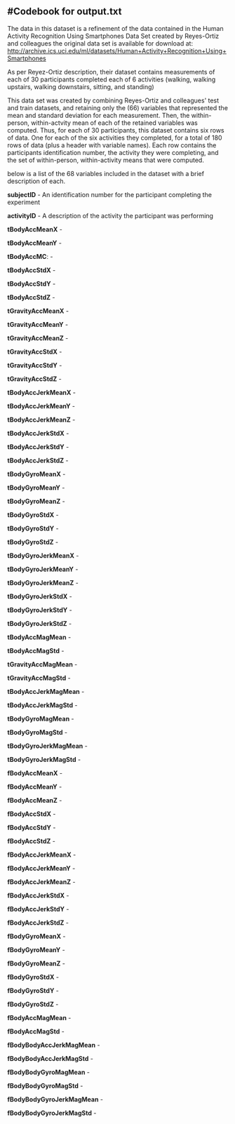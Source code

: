 #Codebook for output.txt
-------------------------------------------------------------------------------

The data in this dataset is a refinement of the data contained in the Human Activity Recognition Using Smartphones Data Set created by Reyes-Ortiz and colleagues
the original data set is available for download at: http://archive.ics.uci.edu/ml/datasets/Human+Activity+Recognition+Using+Smartphones

As per Reyez-Ortiz description, their dataset contains measurements of each of 30 participants completed each of 6 activities (walking, walking upstairs, walking downstairs, sitting, and standing)

This data set was created by combining Reyes-Ortiz and colleagues' test and train datasets, and retaining only the (66) variables that represented the mean and standard deviation for each measurement. Then, the within-person, within-actvity mean of each of the retained variables was computed. Thus, for each of 30 participants, this dataset contains six rows of data. One for each of the six activities they completed, for a total of 180 rows of data (plus a header with variable names). Each row contains the participants identification number, the activity they were completing, and the set of within-person, within-activity means that were computed.

below is a list of the 68 variables included in the dataset with a brief description of each.

**subjectID** - An identification number for the participant completing the experiment

**activityID** - A description of the activity the participant was performing

**tBodyAccMeanX** -

**tBodyAccMeanY** -

**tBodyAccMC**: -

**tBodyAccStdX** -

**tBodyAccStdY** -

**tBodyAccStdZ** -

**tGravityAccMeanX** -

**tGravityAccMeanY** -

**tGravityAccMeanZ** -

**tGravityAccStdX** -

**tGravityAccStdY** -

**tGravityAccStdZ** -

**tBodyAccJerkMeanX** -

**tBodyAccJerkMeanY** -

**tBodyAccJerkMeanZ** -

**tBodyAccJerkStdX** -

**tBodyAccJerkStdY** -

**tBodyAccJerkStdZ** -

**tBodyGyroMeanX** -

**tBodyGyroMeanY** -

**tBodyGyroMeanZ** -

**tBodyGyroStdX** -

**tBodyGyroStdY** -

**tBodyGyroStdZ** -

**tBodyGyroJerkMeanX** -

**tBodyGyroJerkMeanY** -

**tBodyGyroJerkMeanZ** -

**tBodyGyroJerkStdX** -

**tBodyGyroJerkStdY** -

**tBodyGyroJerkStdZ** -

**tBodyAccMagMean** -

**tBodyAccMagStd** -

**tGravityAccMagMean** -

**tGravityAccMagStd** -

**tBodyAccJerkMagMean** -

**tBodyAccJerkMagStd** -

**tBodyGyroMagMean** -

**tBodyGyroMagStd** -

**tBodyGyroJerkMagMean** -

**tBodyGyroJerkMagStd** -

**fBodyAccMeanX** -

**fBodyAccMeanY** -

**fBodyAccMeanZ** -

**fBodyAccStdX** -

**fBodyAccStdY** -

**fBodyAccStdZ** -

**fBodyAccJerkMeanX** -

**fBodyAccJerkMeanY** -

**fBodyAccJerkMeanZ** -

**fBodyAccJerkStdX** -

**fBodyAccJerkStdY** -

**fBodyAccJerkStdZ** -

**fBodyGyroMeanX** -

**fBodyGyroMeanY** -

**fBodyGyroMeanZ** -

**fBodyGyroStdX** -

**fBodyGyroStdY** -

**fBodyGyroStdZ** -

**fBodyAccMagMean** -

**fBodyAccMagStd** -

**fBodyBodyAccJerkMagMean** -

**fBodyBodyAccJerkMagStd** -

**fBodyBodyGyroMagMean** -

**fBodyBodyGyroMagStd** -

**fBodyBodyGyroJerkMagMean** -

**fBodyBodyGyroJerkMagStd** - 
